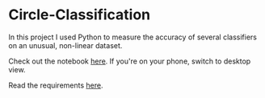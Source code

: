 # Circle-Classification
In this project I used Python to measure the accuracy of several classifiers on an unusual, non-linear dataset.

Check out the notebook [here](https://github.com/mwtichen/Circle-Classification/blob/master/CIRCLE_CLASSIFICATION.ipynb). If you're on your phone, switch to desktop view.

Read the requirements [here](https://github.com/mwtichen/Circle-Classification/blob/master/Requirements.txt).
